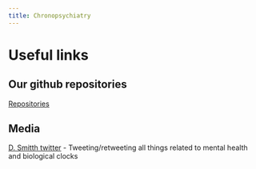 ```yaml
---
title: Chronopsychiatry
---
```

# Useful links

## Our github repositories

[Repositories](https://github.com/chronopsychiatry)

## Media

[D. Smitth twitter](https://twitter.com/profdanielsmith9)  - Tweeting/retweeting all things related to mental health and biological clocks



